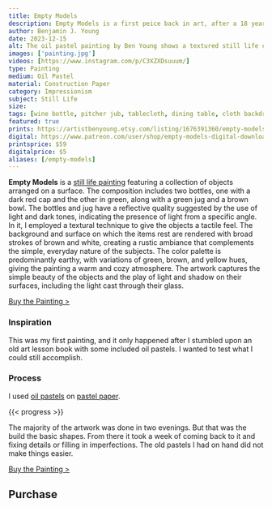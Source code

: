 ```yaml
---
title: Empty Models
description: Empty Models is a first peice back in art, after a 18 year hiatus since childhood. A still life study after discovering old oil pastels stored away in storage.
author: Benjamin J. Young
date: 2023-12-15
alt: The oil pastel painting by Ben Young shows a textured still life composition of two green bottles, a green jug, and a brown bowl on a hung white fabric surface against a dark wooden background.
images: ['painting.jpg']
videos: [https://www.instagram.com/p/C3XZXDsuuum/]
type: Painting
medium: Oil Pastel
material: Construction Paper
category: Impressionism
subject: Still Life
size: 
tags: [wine bottle, pitcher jub, tablecloth, dining table, cloth backdrop, oil pastels, impressionism, still life art, artwork study, neutral tone]
featured: true
prints: https://artistbenyoung.etsy.com/listing/1676391360/empty-models-impressionism-painting-oil
digital: https://www.patreon.com/user/shop/empty-models-digital-download-139632
printsprice: $59
digitalprice: $5
aliases: [/empty-models]
---
```


**Empty Models** is a [still life painting](https://www.getty.edu/news/what-is-a-still-life/) featuring a collection of objects arranged on a surface. The composition includes two bottles, one with a dark red cap and the other in green, along with a green jug and a brown bowl. The bottles and jug have a reflective quality suggested by the use of light and dark tones, indicating the presence of light from a specific angle. In it, I employed a textural technique to give the objects a tactile feel. The background and surface on which the items rest are rendered with broad strokes of brown and white, creating a rustic ambiance that complements the simple, everyday nature of the subjects. The color palette is predominantly earthy, with variations of green, brown, and yellow hues, giving the painting a warm and cozy atmosphere. The artwork captures the simple beauty of the objects and the play of light and shadow on their surfaces, including the light cast through their glass.

[Buy the Painting >](#purchase)

### Inspiration ###

This was my first painting, and it only happened after I stumbled upon an old art lesson book with some included oil pastels. I wanted to test what I could still accomplish.

### Process ###

I used [oil pastels](https://www.kqzyfj.com/click-101118598-13717235?url=https%3A%2F%2Fwww.dickblick.com%2Fitems%2Ffaber-castell-goldfaber-studio-oil-pastel-set-assorted-colors-set-of-12%2F%3Fclicktracking%3Dtrue%26wmcp%3Dpla%26wmcid%3Ditems%26wmckw%3D21905-0129%26country%3Dus%26currency%3Dusd&cjsku=21905-0129) on [pastel paper](https://www.anrdoezrs.net/click-101118598-13717235?url=https%3A%2F%2Fwww.dickblick.com%2Fitems%2Fhandbook-paper-co-pastel-premier-sanded-pastel-boards-16-x-20-white-single-board%2F%3Fclicktracking%3Dtrue%26wmcp%3Dpla%26wmcid%3Ditems%26wmckw%3D07067-1028%26country%3Dus%26currency%3Dusd&cjsku=07067-1028).

{{< progress >}}

The majority of the artwork was done in two evenings. But that was the build the basic shapes. From there it took a week of coming back to it and fixing details or filling in imperfections. The old pastels I had on hand did not make things easier.

[Buy the Painting >](#purchase)


## Purchase ##

